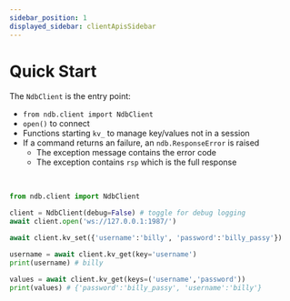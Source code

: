 ```yaml
---
sidebar_position: 1
displayed_sidebar: clientApisSidebar
---
```


# Quick Start

The `NdbClient` is the entry point:
- `from ndb.client import NdbClient`
- `open()` to connect
- Functions starting `kv_` to manage key/values not in a session
- If a command returns an failure, an `ndb.ResponseError` is raised
  - The exception message contains the error code
  - The exception contains `rsp` which is the full response

<br/>

```py
from ndb.client import NdbClient

client = NdbClient(debug=False) # toggle for debug logging
await client.open('ws://127.0.0.1:1987/')

await client.kv_set({'username':'billy', 'password':'billy_passy'})

username = await client.kv_get(key='username')
print(username) # billy

values = await client.kv_get(keys=('username','password'))
print(values) # {'password':'billy_passy', 'username':'billy'}
```
